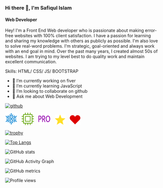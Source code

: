 ### Hi there 👋, I'm Safiqul Islam
#### Web Developer
Hey! I'm a Front End Web developer who is passionate about making error-free websites with 100% client satisfaction. I have a passion for learning and sharing my knowledge with others as publicly as possible. I'm also love to solve real-word problems. I'm strategic, goal-oriented and always work with an end goal in mind. Over the past many years, I created almost 50s of websites. I am trying to my level best to do quality work and maintain excellent communication. 

Skills: HTML/ CSS/ JS/ BOOTSTRAP

- 🔭 I’m currently working on fiver 
- 🌱 I’m currently learning JavaScript 
- 👯 I’m looking to collaborate on github 
- 💬 Ask me about Web Development 


[<img src='https://cdn.jsdelivr.net/npm/simple-icons@3.0.1/icons/github.svg' alt='github' height='40'>](https://github.com/SafiqulWebDeveloper)  

<a href='https://archiveprogram.github.com/'><img src='https://raw.githubusercontent.com/acervenky/animated-github-badges/master/assets/acbadge.gif' width='40' height='40'></a> <a href='https://docs.github.com/en/developers'><img src='https://raw.githubusercontent.com/acervenky/animated-github-badges/master/assets/devbadge.gif' width='40' height='40'></a> <a href='https://github.com/pricing'><img src='https://raw.githubusercontent.com/acervenky/animated-github-badges/master/assets/pro.gif' width='40' height='40'></a> <a href='https://stars.github.com/'><img src='https://raw.githubusercontent.com/acervenky/animated-github-badges/master/assets/starbadge.gif' width='35' height='35'></a> <a href='https://docs.github.com/en/github/supporting-the-open-source-community-with-github-sponsors'><img src='https://raw.githubusercontent.com/acervenky/animated-github-badges/master/assets/sponsorbadge.gif' width='35' height='35'></a> 

[![trophy](https://github-profile-trophy.vercel.app/?username=SafiqulWebDeveloper)](https://github.com/ryo-ma/github-profile-trophy)

[![Top Langs](https://github-readme-stats.vercel.app/api/top-langs/?username=SafiqulWebDeveloper)](https://github.com/anuraghazra/github-readme-stats)

![GitHub stats](https://github-readme-stats.vercel.app/api?username=SafiqulWebDeveloper&show_icons=true&count_private=true)  

![GitHub Activity Graph](https://activity-graph.herokuapp.com/graph?username=SafiqulWebDeveloper)  

![GitHub metrics](https://metrics.lecoq.io/SafiqulWebDeveloper)  

![Profile views](https://gpvc.arturio.dev/SafiqulWebDeveloper)  


